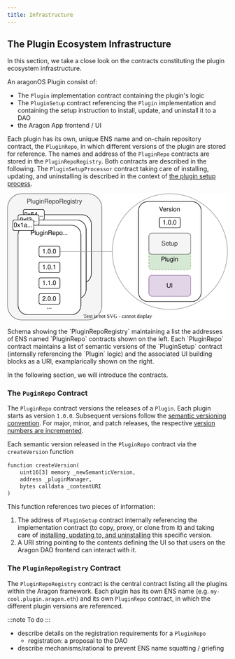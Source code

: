 ```yaml
---
title: Infrastructure
---
```


## The Plugin Ecosystem Infrastructure

In this section, we take a close look on the contracts constituting the plugin ecosystem infrastructure.

An aragonOS Plugin consist of:

- The `Plugin` implementation contract containing the plugin's logic
- The `PluginSetup` contract referencing the `Plugin` implementation and containing the setup instruction to install, update, and uninstall it to a DAO
- the Aragon App frontend / UI

Each plugin has its own, unique ENS name and on-chain repository contract, the `PluginRepo`, in which different versions of the plugin are stored for reference.
The names and address of the `PluginRepo` contracts are stored in the `PluginRepoRegistry`. Both contracts are described in the following.
The `PluginSetupProcessor` contract taking care of installing, updating, and uninstalling is described in the context of [the plugin setup process](04-plugin-setup.md).

<div class="center-column">

![Schematic depiction of the versioning taking place in the PluginRepoRegistry.](plugin-repo-overview.drawio.svg)

<p class="caption"> 
  Schema showing the `PluginRepoRegistry` maintaining a list the addresses of ENS named `PluginRepo` contracts shown on the left. Each `PluginRepo` contract maintains a list of semantic versions of the `PluginSetup` contract (internally referencing the `Plugin` logic) and the associated UI building blocks as a URI, examplarically shown on the right.
</p>

</div>

In the following section, we will introduce the contracts.

### The `PuginRepo` Contract

The `PluginRepo` contract versions the releases of a `Plugin`. Each plugin starts as version `1.0.0`. Subsequent versions follow the [semantic versioning convention](https://semver.org/). For major, minor, and patch releases, the respective [version numbers are incremented](docs/core/02-how-to-guides/01-plugin-development/03-versioning.md).

Each semantic version released in the `PluginRepo` contract via the `createVersion` function

```solidity
function createVersion(
    uint16[3] memory _newSemanticVersion,
    address _pluginManager,
    bytes calldata _contentURI
)
```

This function references two pieces of information:

1. The address of `PluginSetup` contract internally referencing the implementation contract (to copy, proxy, or clone from it) and taking care of [installing, updating to, and uninstalling](04-plugin-setup.md) this specific version.
2. A URI string pointing to the contents defining the UI so that users on the Aragon DAO frontend can interact with it.

<!--TODO
:::note
To do: The following is a draft.
:::
Additionally, each released version has a

- status
  - submitted
  - review pending
  - accepted
  - rejected
  - vulnerable
- description / release note
- audit / review document summary
-->

### The `PluginRepoRegistry` Contract

The `PluginRepoRegistry` contract is the central contract listing all the plugins within the Aragon framework. Each plugin has its own ENS name (e.g. `my-cool.plugin.aragon.eth`) and its own `PluginRepo` contract, in which the different plugin versions are referenced.

:::note
To do
:::

- describe details on the registration requirements for a `PluginRepo`
  - registration: a proposal to the DAO
- describe mechanisms/rational to prevent ENS name squatting / griefing
